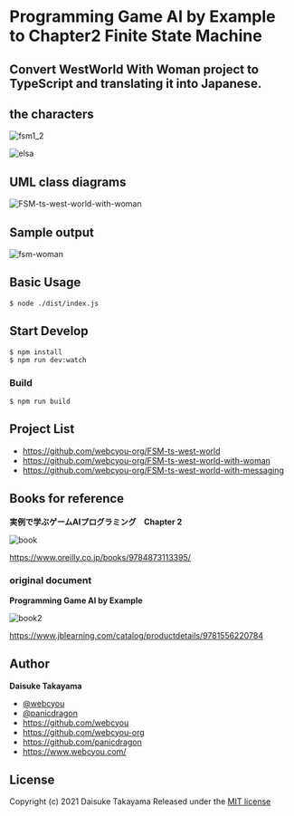 # Programming Game AI by Example to Chapter2 Finite State Machine 
## Convert WestWorld With Woman project to TypeScript and translating it into Japanese.


## the characters

![fsm1_2](https://user-images.githubusercontent.com/1584153/117687992-5370c200-b1f3-11eb-8b62-d06c0275bbb0.png)

![elsa](https://user-images.githubusercontent.com/1584153/118146061-31707d00-b449-11eb-91aa-c31e51572df2.png)


## UML class diagrams

![FSM-ts-west-world-with-woman](https://user-images.githubusercontent.com/1584153/118146126-42b98980-b449-11eb-82dc-ef484bb067eb.png)

## Sample output

![fsm-woman](https://user-images.githubusercontent.com/1584153/118146463-9926c800-b449-11eb-83c6-f6c34359cc02.png)

## Basic Usage

```
$ node ./dist/index.js
```

## Start Develop

```
$ npm install
$ npm run dev:watch
```

### Build

```
$ npm run build
```

## Project List

- https://github.com/webcyou-org/FSM-ts-west-world
- https://github.com/webcyou-org/FSM-ts-west-world-with-woman
- https://github.com/webcyou-org/FSM-ts-west-world-with-messaging

## Books for reference

**実例で学ぶゲームAIプログラミング　Chapter 2**

![book](https://user-images.githubusercontent.com/1584153/117990778-7082cd80-b378-11eb-8790-774d4295a13e.jpg)

https://www.oreilly.co.jp/books/9784873113395/


### original document

**Programming Game AI by Example**

![book2](https://user-images.githubusercontent.com/1584153/117990841-81cbda00-b378-11eb-8853-d9dcb3c5edb9.jpg)

https://www.jblearning.com/catalog/productdetails/9781556220784

## Author

**Daisuke Takayama**
* [@webcyou](https://twitter.com/webcyou)
* [@panicdragon](https://twitter.com/panicdragon)
* <https://github.com/webcyou>
* <https://github.com/webcyou-org>
* <https://github.com/panicdragon>
* <https://www.webcyou.com/>

## License

Copyright (c) 2021 Daisuke Takayama
Released under the [MIT license](http://opensource.org/licenses/mit-license.php)

